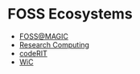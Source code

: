 # FOSS Ecosystems

* [FOSS@MAGIC](fossatmagic.md)
* [Research Computing](ritrc.md)
* [codeRIT](coderit.md)
* [WiC](ritwic.md)
